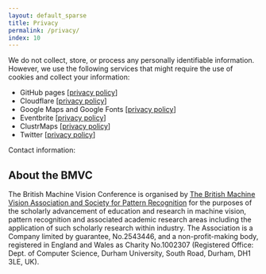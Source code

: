 ```yaml
---
layout: default_sparse
title: Privacy
permalink: /privacy/
index: 10
---
```


We do not collect, store, or process any personally identifiable information.
<br>
However, we use the following services that might require the use of cookies and collect your information:

- GitHub pages \[[privacy policy](https://docs.github.com/en/site-policy/privacy-policies/github-privacy-statement)\]
- Cloudflare \[[privacy policy](https://www.cloudflare.com/privacypolicy/)\]
- Google Maps and Google Fonts \[[privacy policy](https://policies.google.com/privacy)\]
- Eventbrite \[[privacy policy](https://www.eventbrite.com/support/articles/en_US/Troubleshooting/eventbrite-privacy-policy?lg=en_US)\]
- ClustrMaps \[[privacy policy](https://clustrmaps.com/policy)\]
- Twitter \[[privacy policy](https://twitter.com/en/privacy)\]

Contact information:
<!-- <bmvc2025@gmail.com> -->


## About the BMVC

The British Machine Vision Conference is organised by [The British Machine Vision Association and Society for Pattern Recognition](https://britishmachinevisionassociation.github.io/) for the purposes of the scholarly advancement of education and research in machine vision, pattern recognition and associated academic research areas including the application of such scholarly research within industry. The Association is a Company limited by guarantee, No.2543446, and a non-profit-making body, registered in England and Wales as Charity No.1002307 (Registered Office: Dept. of Computer Science, Durham University, South Road, Durham, DH1 3LE, UK).

